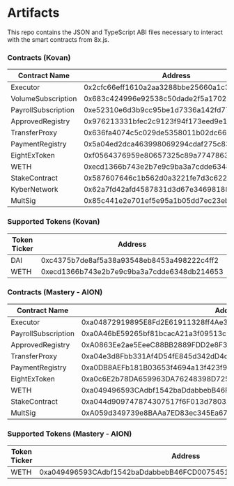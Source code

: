 # Artifacts

This repo contains the JSON and TypeScript ABI files necessary to interact with the smart contracts from 8x.js.

### Contracts (Kovan)

| Contract Name                                                         | Address                                                      |
| --------------------------------------------------------------- | ---------------------------------------------------------------- |
| Executor | 0x2cfc66eff1610a2aa3288bbe25660a1c36969342 |
| VolumeSubscription | 0x683c424996e92538c50dade2f5a1702d0c215de7 |
| PayrollSubscription | 0xe52310e6d3b9cc95be1d7336a142fd77520cc4e8 |
| ApprovedRegistry | 0x976213331bfec2c9123f94f173eed9e116b1907d |
| TransferProxy | 0x636fa4074c5c029de5358011b02dc665ae6253dd |
| PaymentRegistry | 0x5a04ed2dca463998069294cdaf275c835b2e731f |
| EightExToken | 0xf0564376959e80657325c89a774786308649e499 |
| WETH | 0xecd1366b743e2b7e9c9ba3a7cdde6348db214653 |
| StakeContract | 0x587607646c1b562d0a3221fe7d3c622d9d0d47c6 |
| KyberNetwork | 0x62a7fd42afd4587831d3d67e3469818863a7c48c |
| MultSig | 0x85c441e2e701ef5e95a1b05dd7ec23ebc5d0df5a |

### Supported Tokens (Kovan)

| Token Ticker                                                         | Address                                                      |
| --------------------------------------------------------------- | ---------------------------------------------------------------- |
| DAI | 0xc4375b7de8af5a38a93548eb8453a498222c4ff2 |
| WETH | 0xecd1366b743e2b7e9c9ba3a7cdde6348db214653 |

### Contracts (Mastery - AION)

| Contract Name                                                         | Address                                                      |
| --------------------------------------------------------------- | ---------------------------------------------------------------- |
| Executor | 0xa04872919895E8Fd2E61911328ff4Ae391f15CCF26510e3206C77ab7c48ec25f |
| PayrollSubscription | 0xa0A46bE59265bf81bcacA21a3f09513c0534E6B929248754c5e95979e2A7481c |
| ApprovedRegistry | 0xA0863Ee2ae5EeeC88BB2889FDD2e8F37821d637748b8D18CaDef4fc2022c1c16 |
| TransferProxy | 0xa04e3d8Fbb331Af4D54fE845d342dD4c775E88D4Fe8598c51856EAF75A634D46 |
| PaymentRegistry | 0xa0DB8AEFb181B03653f4694a13f423f92ed36130d6E9dEF103B6182e7c8aCD25 |
| EightExToken | 0xa0c6E2b78DA659963DA76248398D725819207a2dA1468FB131f4d274310CC2A2 |
| WETH | 0xa049496593CAdbf1542baDdabbebB46FCD00754519F6D44CE41aEE94A4ED0B25 |
| StakeContract | 0xa044d909747874307517f6F013d7803Ad1CF0a21c242E3E675215eae43469474 |
| MultSig | 0xA059d349739e8BAAa7ED83ec345Ea67C9939ec2f22d0bD0f18304610AD7741b0 |

### Supported Tokens (Mastery - AION)

| Token Ticker                                                         | Address                                                      |
| --------------------------------------------------------------- | ---------------------------------------------------------------- |
| WETH | 0xa049496593CAdbf1542baDdabbebB46FCD00754519F6D44CE41aEE94A4ED0B25 |
